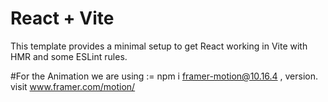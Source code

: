 # React + Vite

This template provides a minimal setup to get React working in Vite with HMR and some ESLint rules.

#For the Animation we are using := npm i framer-motion@10.16.4 , version. visit www.framer.com/motion/
